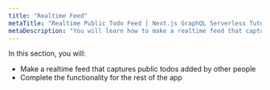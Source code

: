 ```yaml
---
title: "Realtime Feed"
metaTitle: "Realtime Public Todo Feed | Next.js GraphQL Serverless Tutorial"
metaDescription: "You will learn how to make a realtime feed that captures public todos added by other people."
---
```


In this section, you will:

- Make a realtime feed that captures public todos added by other people
- Complete the functionality for the rest of the app
